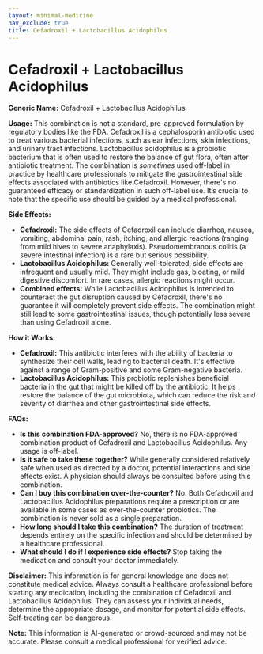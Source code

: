 ```yaml
---
layout: minimal-medicine
nav_exclude: true
title: Cefadroxil + Lactobacillus Acidophilus
---
```


# Cefadroxil + Lactobacillus Acidophilus

**Generic Name:** Cefadroxil + Lactobacillus Acidophilus

**Usage:** This combination is not a standard, pre-approved formulation by regulatory bodies like the FDA.  Cefadroxil is a cephalosporin antibiotic used to treat various bacterial infections, such as ear infections, skin infections, and urinary tract infections.  Lactobacillus acidophilus is a probiotic bacterium that is often used to restore the balance of gut flora, often after antibiotic treatment.  The combination is *sometimes* used off-label in practice by healthcare professionals to mitigate the gastrointestinal side effects associated with antibiotics like Cefadroxil.  However, there's no guaranteed efficacy or standardization in such off-label use.  It’s crucial to note that the specific use should be guided by a medical professional.

**Side Effects:**

* **Cefadroxil:** The side effects of Cefadroxil can include diarrhea, nausea, vomiting, abdominal pain, rash, itching, and allergic reactions (ranging from mild hives to severe anaphylaxis).  Pseudomembranous colitis (a severe intestinal infection) is a rare but serious possibility.
* **Lactobacillus Acidophilus:** Generally well-tolerated, side effects are infrequent and usually mild.  They might include gas, bloating, or mild digestive discomfort.  In rare cases, allergic reactions might occur.
* **Combined effects:** While Lactobacillus Acidophilus is intended to counteract the gut disruption caused by Cefadroxil, there's no guarantee it will completely prevent side effects. The combination might still lead to some gastrointestinal issues, though potentially less severe than using Cefadroxil alone.

**How it Works:**

* **Cefadroxil:** This antibiotic interferes with the ability of bacteria to synthesize their cell walls, leading to bacterial death.  It's effective against a range of Gram-positive and some Gram-negative bacteria.
* **Lactobacillus Acidophilus:** This probiotic replenishes beneficial bacteria in the gut that might be killed off by the antibiotic.  It helps restore the balance of the gut microbiota, which can reduce the risk and severity of diarrhea and other gastrointestinal side effects.

**FAQs:**

* **Is this combination FDA-approved?** No, there is no FDA-approved combination product of Cefadroxil and Lactobacillus Acidophilus.  Any usage is off-label.
* **Is it safe to take these together?**  While generally considered relatively safe when used as directed by a doctor, potential interactions and side effects exist.  A physician should always be consulted before using this combination.
* **Can I buy this combination over-the-counter?** No.  Both Cefadroxil and Lactobacillus Acidophilus preparations require a prescription or are available in some cases as over-the-counter probiotics.  The combination is never sold as a single preparation.
* **How long should I take this combination?** The duration of treatment depends entirely on the specific infection and should be determined by a healthcare professional.
* **What should I do if I experience side effects?** Stop taking the medication and consult your doctor immediately.


**Disclaimer:** This information is for general knowledge and does not constitute medical advice.  Always consult a healthcare professional before starting any medication, including the combination of Cefadroxil and Lactobacillus Acidophilus.  They can assess your individual needs, determine the appropriate dosage, and monitor for potential side effects.  Self-treating can be dangerous.


**Note:** This information is AI-generated or crowd-sourced and may not be accurate. Please consult a medical professional for verified advice.